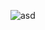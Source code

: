 ![asd](https://cdn.discordapp.com/attachments/1092283376188272682/1094871628288114758/embedBanner.png)

